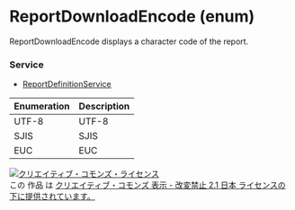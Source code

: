 # ReportDownloadEncode (enum)
ReportDownloadEncode displays a character code of the report.
### Service
+ [ReportDefinitionService](../services/ReportDefinitionService.md)

| Enumeration | Description | 
|---|---|
| UTF-8| UTF-8 |
| SJIS| SJIS |
| EUC| EUC |
<a rel="license" href="http://creativecommons.org/licenses/by-nd/2.1/jp/"><img alt="クリエイティブ・コモンズ・ライセンス" style="border-width:0" src="https://i.creativecommons.org/l/by-nd/2.1/jp/88x31.png" /></a><br />この 作品 は <a rel="license" href="http://creativecommons.org/licenses/by-nd/2.1/jp/">クリエイティブ・コモンズ 表示 - 改変禁止 2.1 日本 ライセンスの下に提供されています。</a>
